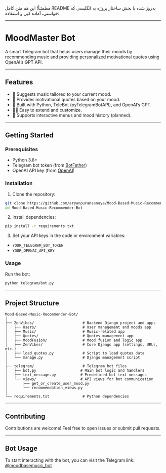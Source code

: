مطمئناً! این هم متن کامل README به‌روز شده با بخش ساختار پروژه به انگلیسی که خواستی، آماده کپی و استفاده:

---

# MoodMaster Bot

A smart Telegram bot that helps users manage their moods by recommending music and providing personalized motivational quotes using OpenAI’s GPT API.

---

## Features

* 🎵 Suggests music tailored to your current mood.
* 💬 Provides motivational quotes based on your mood.
* 🤖 Built with Python, TeleBot (pyTelegramBotAPI), and OpenAI’s GPT.
* 🧑‍💻 Easy to extend and customize.
* 🔄 Supports interactive menus and mood history (planned).

---

## Getting Started

### Prerequisites

* Python 3.8+
* Telegram bot token (from [BotFather](https://t.me/BotFather))
* OpenAI API key (from [OpenAI](https://platform.openai.com/account/api-keys))

### Installation

1. Clone the repository:

```bash
git clone https://github.com/aryanpuransanaye/Mood-Based-Music-Recommender-Bot.git
cd Mood-Based-Music-Recommender-Bot
```

2. Install dependencies:

```bash
pip install -r requirements.txt
```

3. Set your API keys in the code or environment variables:

* `YOUR_TELEGRAM_BOT_TOKEN`
* `YOUR_OPENAI_API_KEY`

### Usage

Run the bot:

```bash
python telegram/bot.py
```

---

## Project Structure

```
Mood-Based-Music-Recommender-Bot/
│
├── ZenVibes/                      # Backend Django project and apps
│   ├── Users/                     # User management and moods app
│   ├── Music/                     # Music-related app
│   ├── Quotes/                    # Quotes management app
│   ├── MoodFusion/                # Mood fusion and logic app
│   ├── ZenVibes/                  # Core Django app (settings, URLs, etc.)
│   ├── load_quotes.py             # Script to load quotes data
│   └── manage.py                  # Django management script
│
├── telegram/                      # Telegram bot files
│   ├── bot.py                    # Main bot logic and handlers
│   ├── text_message.py           # Predefined bot text messages
│   └── views/                    # API views for bot communication
│       ├── get_or_create_user_mood.py
│       └── recommendation_views.py
│
└── requirements.txt               # Python dependencies
```

---

## Contributing

Contributions are welcome! Feel free to open issues or submit pull requests.

---

## Bot Usage

To start interacting with the bot, you can visit the Telegram link: [@moodbasemusic\_bot](https://t.me/moodbasemusic_bot)

